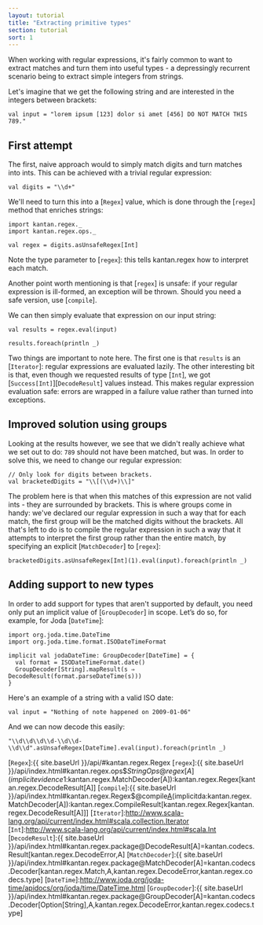 ```yaml
---
layout: tutorial
title: "Extracting primitive types"
section: tutorial
sort: 1
---
```

When working with regular expressions, it's fairly common to want to extract matches and turn them into useful types -
a depressingly recurrent scenario being to extract simple integers from strings.

Let's imagine that we get the following string and are interested in the integers between brackets: 

```tut
val input = "lorem ipsum [123] dolor si amet [456] DO NOT MATCH THIS 789."
```

## First attempt

The first, naive approach would to simply match digits and turn matches into ints. This can be achieved with a trivial
regular expression:

```tut:silent
val digits = "\\d+"
```

We'll need to turn this into a [`Regex`] value, which is done through the [`regex`] method that enriches strings:

```tut:silent
import kantan.regex._
import kantan.regex.ops._

val regex = digits.asUnsafeRegex[Int]
```

Note the type parameter to [`regex`]: this tells kantan.regex how to interpret each match.

Another point worth mentioning is that [`regex`] is unsafe: if your regular expression is ill-formed, an exception will
be thrown. Should you need a safe version, use [`compile`].
 
We can then simply evaluate that expression on our input string:
 
```tut
val results = regex.eval(input)

results.foreach(println _)
```

Two things are important to note here. The first one is that `results` is an [`Iterator`]: regular expressions are
evaluated lazily. The other interesting bit is that, even though we requested results of type [`Int`], we got
[`Success[Int]`][`DecodeResult`] values instead. This makes regular expression evaluation safe: errors are wrapped in
a failure value rather than turned into exceptions.

## Improved solution using groups

Looking at the results however, we see that we didn't really achieve what we set out to do: `789` should not have been
matched, but was. In order to solve this, we need to change our regular expression:

```tut:silent
// Only look for digits between brackets.
val bracketedDigits = "\\[(\\d+)\\]"
```

The problem here is that when this matches of this expression are not valid ints - they are surrounded by brackets. This
is where groups come in handy: we've declared our regular expression in such a way that for each match, the first group
will be the matched digits without the brackets. All that's left to do is to compile the regular expression in such
a way that it attempts to interpret the first group rather than the entire match, by specifying an explicit
[`MatchDecoder`] to [`regex`]:

```tut
bracketedDigits.asUnsafeRegex[Int](1).eval(input).foreach(println _)
```

## Adding support to new types

In order to add support for types that aren't supported by default, you need only put an implicit value of
[`GroupDecoder`] in scope. Let’s do so, for example, for Joda [`DateTime`]:

```tut:silent
import org.joda.time.DateTime
import org.joda.time.format.ISODateTimeFormat

implicit val jodaDateTime: GroupDecoder[DateTime] = {
  val format = ISODateTimeFormat.date()
  GroupDecoder[String].mapResult(s ⇒ DecodeResult(format.parseDateTime(s)))
}
```

Here's an example of a string with a valid ISO date:
 
```tut:silent
val input = "Nothing of note happened on 2009-01-06"
```

And we can now decode this easily:

```tut
"\\d\\d\\d\\d-\\d\\d-\\d\\d".asUnsafeRegex[DateTime].eval(input).foreach(println _)
```


[`Regex`]:{{ site.baseUrl }}/api/#kantan.regex.Regex
[`regex`]:{{ site.baseUrl }}/api/index.html#kantan.regex.ops$$StringOps@regex[A](implicitevidence$1:kantan.regex.MatchDecoder[A]):kantan.regex.Regex[kantan.regex.DecodeResult[A]]
[`compile`]:{{ site.baseUrl }}/api/index.html#kantan.regex.Regex$@compile[A](expr:String)(implicitda:kantan.regex.MatchDecoder[A]):kantan.regex.CompileResult[kantan.regex.Regex[kantan.regex.DecodeResult[A]]]
[`Iterator`]:http://www.scala-lang.org/api/current/index.html#scala.collection.Iterator
[`Int`]:http://www.scala-lang.org/api/current/index.html#scala.Int
[`DecodeResult`]:{{ site.baseUrl }}/api/index.html#kantan.regex.package@DecodeResult[A]=kantan.codecs.Result[kantan.regex.DecodeError,A]
[`MatchDecoder`]:{{ site.baseUrl }}/api/index.html#kantan.regex.package@MatchDecoder[A]=kantan.codecs.Decoder[kantan.regex.Match,A,kantan.regex.DecodeError,kantan.regex.codecs.type]
[`DateTime`]:http://www.joda.org/joda-time/apidocs/org/joda/time/DateTime.html
[`GroupDecoder`]:{{ site.baseUrl }}/api/index.html#kantan.regex.package@GroupDecoder[A]=kantan.codecs.Decoder[Option[String],A,kantan.regex.DecodeError,kantan.regex.codecs.type]